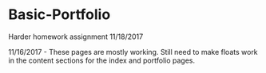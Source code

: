 # Basic-Portfolio
Harder homework assignment 11/18/2017

11/16/2017 - These pages are mostly working.  Still need to make floats work in the content sections for the index and portfolio pages.
